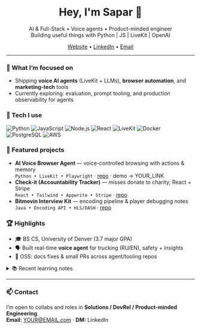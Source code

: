 <!-- Profile Header -->
<h1 align="center">Hey, I'm Sapar 👋</h1>
<p align="center">
  AI & Full-Stack • Voice agents • Product-minded engineer<br/>
  Building useful things with Python | JS | LiveKit | OpenAI
</p>

<p align="center">
  <a href="https://YOUR-PORTFOLIO.com">Website</a> •
  <a href="https://www.linkedin.com/in/YOUR-LINKEDIN">LinkedIn</a> •
  <a href="mailto:YOUR@EMAIL.com">Email</a>
</p>

---

### 🚀 What I’m focused on
- Shipping **voice AI agents** (LiveKit + LLMs), **browser automation**, and **marketing-tech** tools  
- Currently exploring: evaluation, prompt tooling, and production observability for agents

### 🧰 Tech I use
<p>
  <img alt="Python" src="https://img.shields.io/badge/Python-3776AB?logo=python&logoColor=white">
  <img alt="JavaScript" src="https://img.shields.io/badge/JavaScript-F7DF1E?logo=javascript&logoColor=black">
  <img alt="Node.js" src="https://img.shields.io/badge/Node.js-339933?logo=node.js&logoColor=white">
  <img alt="React" src="https://img.shields.io/badge/React-20232A?logo=react&logoColor=61DAFB">
  <img alt="LiveKit" src="https://img.shields.io/badge/LiveKit-111?logo=webrtc&logoColor=white">
  <img alt="Docker" src="https://img.shields.io/badge/Docker-2496ED?logo=docker&logoColor=white">
  <img alt="PostgreSQL" src="https://img.shields.io/badge/Postgres-4169E1?logo=postgresql&logoColor=white">
  <img alt="AWS" src="https://img.shields.io/badge/AWS-232F3E?logo=amazonaws&logoColor=white">
</p>

### 🌟 Featured projects
- **AI Voice Browser Agent** — voice-controlled browsing with actions & memory  
  `Python • LiveKit • Playwright` · [repo](https://github.com/YOUR-USER/voice-browser-agent) · demo → YOUR_LINK
- **Check-it (Accountability Tracker)** — misses donate to charity; React + Stripe  
  `React • Tailwind • Appwrite • Stripe` · [repo](https://github.com/YOUR-USER/check-it)
- **Bitmovin Interview Kit** — encoding pipeline & player debugging notes  
  `Java • Encoding API • HLS/DASH` · [repo](https://github.com/YOUR-USER/bitmovin-kit)

### 🏆 Highlights
- 🎓 BS CS, University of Denver (3.7 major GPA)  
- 🗣️ Built real-time **voice agent** for trucking (RU/EN), safety + insights  
- 🤝 OSS: docs fixes & small PRs across agent/tooling repos

<details>
  <summary>📚 Recent learning notes</summary>

- 2025-09-18 — Agent evals: trace spans & action success metrics  
- 2025-09-15 — Browser automation: robust selectors & retries  
- 2025-09-12 — LiveKit agents: worker topologies, turn detection
</details>

---

### 📫 Contact
I’m open to collabs and roles in **Solutions / DevRel / Product-minded Engineering**.  
**Email:** YOUR@EMAIL.com · **DM:** LinkedIn

<!-- Optional: GitHub Stats cards (keep if you like the look) -->
<!--
<p align="center">
  <img src="https://github-readme-stats.vercel.app/api?username=YOUR-USER&show_icons=true" alt="GitHub stats">
  <img src="https://github-readme-streak-stats.herokuapp.com/?user=YOUR-USER" alt="GitHub streak">
</p>
-->
